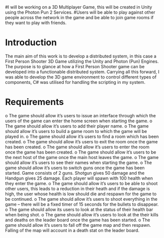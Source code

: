 #I will be working on a 3D Multiplayer Game, this will be created in Unity using the Photon Pun 2 Services.
#Users will be able to play against other people across the network in the game and be able to join game rooms if they want to play with friends.

# Introduction
The main aim of this work is to develop a distributed system, in this case a First Person Shooter 3D Game utilizing the Unity and Photon (Pun) Engines. The purpose is to glance at how a First Person Shooter game can be developed into a functionable distributed system. Carrying all this forward, I was able to develop the 3D game environment to control different types of components, C# was utilised for handling the scripting in my system.

# Requirements
o	The game should allow it’s users to issue an interface through which the users of the game can enter the home screen when starting the game.
o	The game should allow it’s users to add their player name.
o	The game should allow it’s users to build a game room to which the game will be played in.
o	The game should allow it’s users to find a room which has been created.
o	The game should allow it’s users to exit the room once the game has been created.
o	The game should allow it’s users to enter the room once the game has been created.
o	The game should allow it’s users to be the next host of the game once the main host leaves the game.
o	The game should allow it’s users  to see their names when starting the game.
o	The game should allow it’s users to switch guns once the game has been started. Game consists of 2 guns. Shotgun gives 50 damage and the Handgun gives 25 damage. Each player will spawn with 100 health when they enter the game.
o	The game should allow it’s users to be able to shoot other users, this leads to a reduction in their heath and if the damage is high, the user whose health is low should die and respawn for the game to be continued.
o	The game should allow it’s users to shoot everything in the game – there will be a fixed timer of 15 seconds for the bullets to disappear.
o	The game should allow its users to look at the status of their health bar when being shot.
o	The game should allow it’s users to look at the their kills and deaths on the leader board once the game has been started.
o	The game should allow it’s users to fall off the game map and then respawn. Falling of the map will account in a death stat on the leader board.
